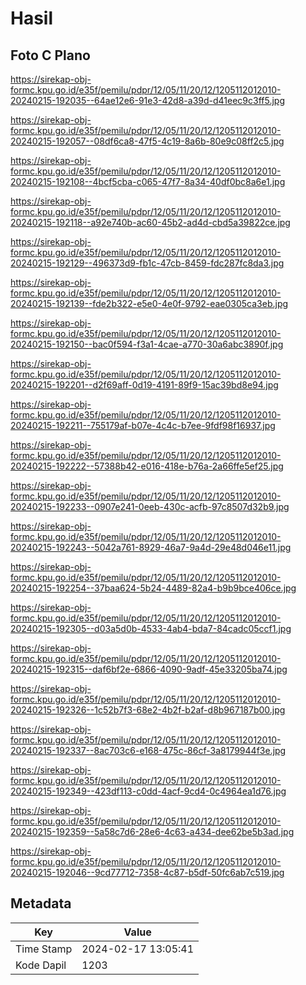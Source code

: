 # Hasil

## Foto C Plano

https://sirekap-obj-formc.kpu.go.id/e35f/pemilu/pdpr/12/05/11/20/12/1205112012010-20240215-192035--64ae12e6-91e3-42d8-a39d-d41eec9c3ff5.jpg

https://sirekap-obj-formc.kpu.go.id/e35f/pemilu/pdpr/12/05/11/20/12/1205112012010-20240215-192057--08df6ca8-47f5-4c19-8a6b-80e9c08ff2c5.jpg

https://sirekap-obj-formc.kpu.go.id/e35f/pemilu/pdpr/12/05/11/20/12/1205112012010-20240215-192108--4bcf5cba-c065-47f7-8a34-40df0bc8a6e1.jpg

https://sirekap-obj-formc.kpu.go.id/e35f/pemilu/pdpr/12/05/11/20/12/1205112012010-20240215-192118--a92e740b-ac60-45b2-ad4d-cbd5a39822ce.jpg

https://sirekap-obj-formc.kpu.go.id/e35f/pemilu/pdpr/12/05/11/20/12/1205112012010-20240215-192129--496373d9-fb1c-47cb-8459-fdc287fc8da3.jpg

https://sirekap-obj-formc.kpu.go.id/e35f/pemilu/pdpr/12/05/11/20/12/1205112012010-20240215-192139--fde2b322-e5e0-4e0f-9792-eae0305ca3eb.jpg

https://sirekap-obj-formc.kpu.go.id/e35f/pemilu/pdpr/12/05/11/20/12/1205112012010-20240215-192150--bac0f594-f3a1-4cae-a770-30a6abc3890f.jpg

https://sirekap-obj-formc.kpu.go.id/e35f/pemilu/pdpr/12/05/11/20/12/1205112012010-20240215-192201--d2f69aff-0d19-4191-89f9-15ac39bd8e94.jpg

https://sirekap-obj-formc.kpu.go.id/e35f/pemilu/pdpr/12/05/11/20/12/1205112012010-20240215-192211--755179af-b07e-4c4c-b7ee-9fdf98f16937.jpg

https://sirekap-obj-formc.kpu.go.id/e35f/pemilu/pdpr/12/05/11/20/12/1205112012010-20240215-192222--57388b42-e016-418e-b76a-2a66ffe5ef25.jpg

https://sirekap-obj-formc.kpu.go.id/e35f/pemilu/pdpr/12/05/11/20/12/1205112012010-20240215-192233--0907e241-0eeb-430c-acfb-97c8507d32b9.jpg

https://sirekap-obj-formc.kpu.go.id/e35f/pemilu/pdpr/12/05/11/20/12/1205112012010-20240215-192243--5042a761-8929-46a7-9a4d-29e48d046e11.jpg

https://sirekap-obj-formc.kpu.go.id/e35f/pemilu/pdpr/12/05/11/20/12/1205112012010-20240215-192254--37baa624-5b24-4489-82a4-b9b9bce406ce.jpg

https://sirekap-obj-formc.kpu.go.id/e35f/pemilu/pdpr/12/05/11/20/12/1205112012010-20240215-192305--d03a5d0b-4533-4ab4-bda7-84cadc05ccf1.jpg

https://sirekap-obj-formc.kpu.go.id/e35f/pemilu/pdpr/12/05/11/20/12/1205112012010-20240215-192315--daf6bf2e-6866-4090-9adf-45e33205ba74.jpg

https://sirekap-obj-formc.kpu.go.id/e35f/pemilu/pdpr/12/05/11/20/12/1205112012010-20240215-192326--1c52b7f3-68e2-4b2f-b2af-d8b967187b00.jpg

https://sirekap-obj-formc.kpu.go.id/e35f/pemilu/pdpr/12/05/11/20/12/1205112012010-20240215-192337--8ac703c6-e168-475c-86cf-3a8179944f3e.jpg

https://sirekap-obj-formc.kpu.go.id/e35f/pemilu/pdpr/12/05/11/20/12/1205112012010-20240215-192349--423df113-c0dd-4acf-9cd4-0c4964ea1d76.jpg

https://sirekap-obj-formc.kpu.go.id/e35f/pemilu/pdpr/12/05/11/20/12/1205112012010-20240215-192359--5a58c7d6-28e6-4c63-a434-dee62be5b3ad.jpg

https://sirekap-obj-formc.kpu.go.id/e35f/pemilu/pdpr/12/05/11/20/12/1205112012010-20240215-192046--9cd77712-7358-4c87-b5df-50fc6ab7c519.jpg


## Metadata

| Key        | Value               |
| ---------- | ------------------- |
| Time Stamp | 2024-02-17 13:05:41 |
| Kode Dapil | 1203                |




